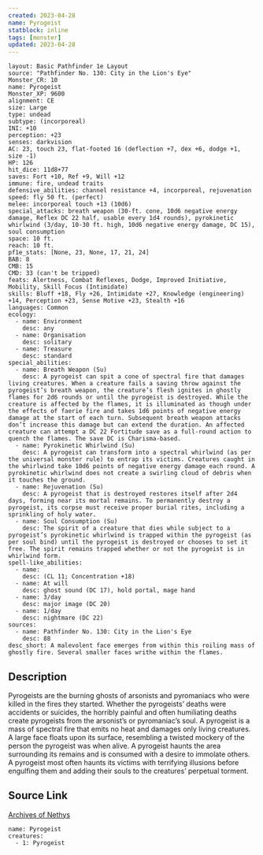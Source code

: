 ```yaml
---
created: 2023-04-28
name: Pyrogeist
statblock: inline
tags: [monster]
updated: 2023-04-28
---
```

```statblock
layout: Basic Pathfinder 1e Layout
source: "Pathfinder No. 130: City in the Lion's Eye"
Monster_CR: 10
name: Pyrogeist
Monster_XP: 9600
alignment: CE
size: Large
type: undead
subtype: (incorporeal)
INI: +10
perception: +23
senses: darkvision
AC: 23, touch 23, flat-footed 16 (deflection +7, dex +6, dodge +1, size -1)
HP: 126
hit_dice: 11d8+77
saves: Fort +10, Ref +9, Will +12
immune: fire, undead traits
defensive_abilities: channel resistance +4, incorporeal, rejuvenation
speed: fly 50 ft. (perfect)
melee: incorporeal touch +13 (10d6)
special_attacks: breath weapon (30-ft. cone, 10d6 negative energy damage, Reflex DC 22 half, usable every 1d4 rounds), pyrokinetic whirlwind (3/day, 10-30 ft. high, 10d6 negative energy damage, DC 15), soul consumption
space: 10 ft.
reach: 10 ft.
pf1e_stats: [None, 23, None, 17, 21, 24]
BAB: 8
CMB: 15
CMD: 33 (can't be tripped)
feats: Alertness, Combat Reflexes, Dodge, Improved Initiative, Mobility, Skill Focus (Intimidate)
skills: Bluff +18, Fly +26, Intimidate +27, Knowledge (engineering) +14, Perception +23, Sense Motive +23, Stealth +16
languages: Common
ecology:
  - name: Environment
    desc: any
  - name: Organisation
    desc: solitary
  - name: Treasure
    desc: standard
special_abilities:
  - name: Breath Weapon (Su)
    desc: A pyrogeist can spit a cone of spectral fire that damages living creatures. When a creature fails a saving throw against the pyrogeist’s breath weapon, the creature’s flesh ignites in ghostly flames for 2d6 rounds or until the pyrogeist is destroyed. While the creature is affected by the flames, it is illuminated as though under the effects of faerie fire and takes 1d6 points of negative energy damage at the start of each turn. Subsequent breath weapon attacks don’t increase this damage but can extend the duration. An affected creature can attempt a DC 22 Fortitude save as a full-round action to quench the flames. The save DC is Charisma-based.
  - name: Pyrokinetic Whirlwind (Su)
    desc: A pyrogeist can transform into a spectral whirlwind (as per the universal monster rule) to entrap its victims. Creatures caught in the whirlwind take 10d6 points of negative energy damage each round. A pyrokinetic whirlwind does not create a swirling cloud of debris when it touches the ground.
  - name: Rejuvenation (Su)
    desc: A pyrogeist that is destroyed restores itself after 2d4 days, forming near its mortal remains. To permanently destroy a pyrogeist, its corpse must receive proper burial rites, including a sprinkling of holy water.
  - name: Soul Consumption (Su)
    desc: The spirit of a creature that dies while subject to a pyrogeist’s pyrokinetic whirlwind is trapped within the pyrogeist (as per soul bind) until the pyrogeist is destroyed or chooses to set it free. The spirit remains trapped whether or not the pyrogeist is in whirlwind form.
spell-like_abilities:
  - name:
    desc: (CL 11; Concentration +18)
  - name: At will
    desc: ghost sound (DC 17), hold portal, mage hand
  - name: 3/day
    desc: major image (DC 20)
  - name: 1/day
    desc: nightmare (DC 22)
sources:
  - name: Pathfinder No. 130: City in the Lion's Eye
    desc: 88
desc_short: A malevolent face emerges from within this roiling mass of ghostly fire. Several smaller faces writhe within the flames.
```
## Description
Pyrogeists are the burning ghosts of arsonists and pyromaniacs who were killed in the fires they started. Whether the pyrogeists’ deaths were accidents or suicides, the horribly painful and often humiliating deaths create pyrogeists from the arsonist’s or pyromaniac’s soul. A pyrogeist is a mass of spectral fire that emits no heat and damages only living creatures. A large face floats upon its surface, resembling a twisted mockery of the person the pyrogeist was when alive. A pyrogeist haunts the area surrounding its remains and is consumed with a desire to immolate others. A pyrogeist most often haunts its victims with terrifying illusions before engulfing them and adding their souls to the creatures’ perpetual torment.
## Source Link
[Archives of Nethys](https://aonprd.com/MonsterDisplay.aspx?ItemName=Pyrogeist)
```encounter-table
name: Pyrogeist
creatures:
  - 1: Pyrogeist
```
